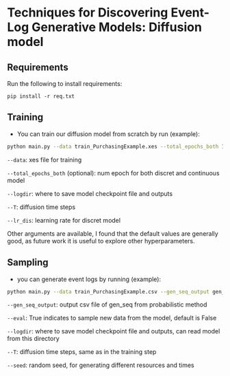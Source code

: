 # Techniques for Discovering Event-Log Generative Models: Diffusion model

## Requirements
Run the following to install requirements:
```setup
pip install -r req.txt
```


## Training
* You can train our diffusion model from scratch by run (example):
```bash
python main.py --data train_PurchasingExample.xes --total_epochs_both 1000 --training_batch_size 50 --logdir exp_final_p2p --T 100 --lr_dis 1e-4
```
`--data`: xes file for training

`--total_epochs_both` (optional): num epoch for both discret and continuous model

`--logdir`: where to save model checkpoint file and outputs

`--T`: diffusion time steps

`--lr_dis`: learning rate for discret model

Other arguments are available, I found that the default values are generally good, as future work it is useful to explore other hyperparameters.



## Sampling
* you can generate event logs by running (example):
```bash
python main.py --data train_PurchasingExample.csv --gen_seq_output gen_seq_train_PurchasingExample_0.csv --eval True --logdir exp_final_p2p --T 100 --seed 10

```
`--gen_seq_output`: output csv file of gen_seq from probabilistic method 

`--eval`: True indicates to sample new data from the model, default is False

`--logdir`: where to save model checkpoint file and outputs, can read model from this directory

`--T`: diffusion time steps, same as in the training step

`--seed`: random seed, for generating different resources and times 